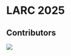 # LARC 2025

## Contributors

<a href="https://github.com/RoBorregos/LARC-2025/graphs/contributors">
  <img src="https://contrib.rocks/image?repo=RoBorregos/LARC-2025" />
</a>

